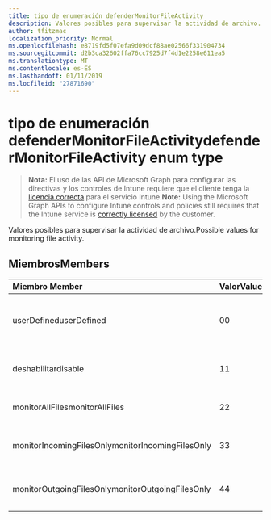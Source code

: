```yaml
---
title: tipo de enumeración defenderMonitorFileActivity
description: Valores posibles para supervisar la actividad de archivo.
author: tfitzmac
localization_priority: Normal
ms.openlocfilehash: e8719fd5f07efa9d09dcf88ae02566f331904734
ms.sourcegitcommit: d2b3ca32602ffa76cc7925d7f4d1e2258e611ea5
ms.translationtype: MT
ms.contentlocale: es-ES
ms.lasthandoff: 01/11/2019
ms.locfileid: "27871690"
---
```

# <a name="defendermonitorfileactivity-enum-type"></a><span data-ttu-id="3ccc3-103">tipo de enumeración defenderMonitorFileActivity</span><span class="sxs-lookup"><span data-stu-id="3ccc3-103">defenderMonitorFileActivity enum type</span></span>

> <span data-ttu-id="3ccc3-104">**Nota:** El uso de las API de Microsoft Graph para configurar las directivas y los controles de Intune requiere que el cliente tenga la [licencia correcta](https://go.microsoft.com/fwlink/?linkid=839381) para el servicio Intune.</span><span class="sxs-lookup"><span data-stu-id="3ccc3-104">**Note:** Using the Microsoft Graph APIs to configure Intune controls and policies still requires that the Intune service is [correctly licensed](https://go.microsoft.com/fwlink/?linkid=839381) by the customer.</span></span>

<span data-ttu-id="3ccc3-105">Valores posibles para supervisar la actividad de archivo.</span><span class="sxs-lookup"><span data-stu-id="3ccc3-105">Possible values for monitoring file activity.</span></span>
## <a name="members"></a><span data-ttu-id="3ccc3-106">Miembros</span><span class="sxs-lookup"><span data-stu-id="3ccc3-106">Members</span></span>
|<span data-ttu-id="3ccc3-107">Miembro	</span><span class="sxs-lookup"><span data-stu-id="3ccc3-107">Member</span></span>|<span data-ttu-id="3ccc3-108">Valor</span><span class="sxs-lookup"><span data-stu-id="3ccc3-108">Value</span></span>|<span data-ttu-id="3ccc3-109">Description</span><span class="sxs-lookup"><span data-stu-id="3ccc3-109">Description</span></span>|
|:---|:---|:---|
|<span data-ttu-id="3ccc3-110">userDefined</span><span class="sxs-lookup"><span data-stu-id="3ccc3-110">userDefined</span></span>|<span data-ttu-id="3ccc3-111">0</span><span class="sxs-lookup"><span data-stu-id="3ccc3-111">0</span></span>|<span data-ttu-id="3ccc3-112">Definido por el usuario, valor predeterminado, sin intención.</span><span class="sxs-lookup"><span data-stu-id="3ccc3-112">User Defined, default value, no intent.</span></span>|
|<span data-ttu-id="3ccc3-113">deshabilitar</span><span class="sxs-lookup"><span data-stu-id="3ccc3-113">disable</span></span>|<span data-ttu-id="3ccc3-114">1</span><span class="sxs-lookup"><span data-stu-id="3ccc3-114">1</span></span>|<span data-ttu-id="3ccc3-115">Deshabilitar supervisar la actividad de archivo.</span><span class="sxs-lookup"><span data-stu-id="3ccc3-115">Disable monitoring file activity.</span></span>|
|<span data-ttu-id="3ccc3-116">monitorAllFiles</span><span class="sxs-lookup"><span data-stu-id="3ccc3-116">monitorAllFiles</span></span>|<span data-ttu-id="3ccc3-117">2</span><span class="sxs-lookup"><span data-stu-id="3ccc3-117">2</span></span>|<span data-ttu-id="3ccc3-118">Supervisar todos los archivos.</span><span class="sxs-lookup"><span data-stu-id="3ccc3-118">Monitor all files.</span></span>|
|<span data-ttu-id="3ccc3-119">monitorIncomingFilesOnly</span><span class="sxs-lookup"><span data-stu-id="3ccc3-119">monitorIncomingFilesOnly</span></span>|<span data-ttu-id="3ccc3-120">3</span><span class="sxs-lookup"><span data-stu-id="3ccc3-120">3</span></span>| <span data-ttu-id="3ccc3-121">Supervisar sólo los archivos entrantes.</span><span class="sxs-lookup"><span data-stu-id="3ccc3-121">Monitor incoming files only.</span></span>|
|<span data-ttu-id="3ccc3-122">monitorOutgoingFilesOnly</span><span class="sxs-lookup"><span data-stu-id="3ccc3-122">monitorOutgoingFilesOnly</span></span>|<span data-ttu-id="3ccc3-123">4</span><span class="sxs-lookup"><span data-stu-id="3ccc3-123">4</span></span>|<span data-ttu-id="3ccc3-124">Supervisar sólo los archivos de salida.</span><span class="sxs-lookup"><span data-stu-id="3ccc3-124">Monitor outgoing files only.</span></span>|



